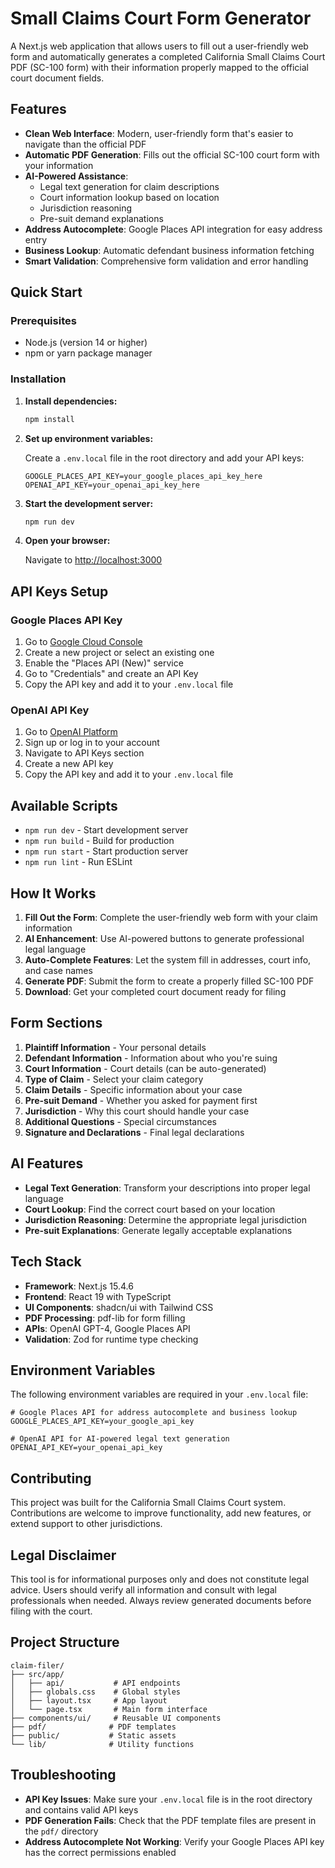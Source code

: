 # Small Claims Court Form Generator

A Next.js web application that allows users to fill out a user-friendly web form and automatically generates a completed California Small Claims Court PDF (SC-100 form) with their information properly mapped to the official court document fields.

## Features

- **Clean Web Interface**: Modern, user-friendly form that's easier to navigate than the official PDF
- **Automatic PDF Generation**: Fills out the official SC-100 court form with your information
- **AI-Powered Assistance**: 
  - Legal text generation for claim descriptions
  - Court information lookup based on location
  - Jurisdiction reasoning
  - Pre-suit demand explanations
- **Address Autocomplete**: Google Places API integration for easy address entry
- **Business Lookup**: Automatic defendant business information fetching
- **Smart Validation**: Comprehensive form validation and error handling

## Quick Start

### Prerequisites

- Node.js (version 14 or higher)
- npm or yarn package manager

### Installation

1. **Install dependencies:**
   ```bash
   npm install
   ```

2. **Set up environment variables:**
   
   Create a `.env.local` file in the root directory and add your API keys:
   ```env
   GOOGLE_PLACES_API_KEY=your_google_places_api_key_here
   OPENAI_API_KEY=your_openai_api_key_here
   ```

3. **Start the development server:**
   ```bash
   npm run dev
   ```

4. **Open your browser:**
   
   Navigate to [http://localhost:3000](http://localhost:3000)

## API Keys Setup

### Google Places API Key

1. Go to [Google Cloud Console](https://console.developers.google.com/)
2. Create a new project or select an existing one
3. Enable the "Places API (New)" service
4. Go to "Credentials" and create an API Key
5. Copy the API key and add it to your `.env.local` file

### OpenAI API Key

1. Go to [OpenAI Platform](https://platform.openai.com/)
2. Sign up or log in to your account
3. Navigate to API Keys section
4. Create a new API key
5. Copy the API key and add it to your `.env.local` file

## Available Scripts

- `npm run dev` - Start development server
- `npm run build` - Build for production
- `npm run start` - Start production server
- `npm run lint` - Run ESLint

## How It Works

1. **Fill Out the Form**: Complete the user-friendly web form with your claim information
2. **AI Enhancement**: Use AI-powered buttons to generate professional legal language
3. **Auto-Complete Features**: Let the system fill in addresses, court info, and case names
4. **Generate PDF**: Submit the form to create a properly filled SC-100 PDF
5. **Download**: Get your completed court document ready for filing

## Form Sections

1. **Plaintiff Information** - Your personal details
2. **Defendant Information** - Information about who you're suing
3. **Court Information** - Court details (can be auto-generated)
4. **Type of Claim** - Select your claim category
5. **Claim Details** - Specific information about your case
6. **Pre-suit Demand** - Whether you asked for payment first
7. **Jurisdiction** - Why this court should handle your case
8. **Additional Questions** - Special circumstances
9. **Signature and Declarations** - Final legal declarations

## AI Features

- **Legal Text Generation**: Transform your descriptions into proper legal language
- **Court Lookup**: Find the correct court based on your location
- **Jurisdiction Reasoning**: Determine the appropriate legal jurisdiction
- **Pre-suit Explanations**: Generate legally acceptable explanations

## Tech Stack

- **Framework**: Next.js 15.4.6
- **Frontend**: React 19 with TypeScript
- **UI Components**: shadcn/ui with Tailwind CSS
- **PDF Processing**: pdf-lib for form filling
- **APIs**: OpenAI GPT-4, Google Places API
- **Validation**: Zod for runtime type checking

## Environment Variables

The following environment variables are required in your `.env.local` file:

```env
# Google Places API for address autocomplete and business lookup
GOOGLE_PLACES_API_KEY=your_google_api_key

# OpenAI API for AI-powered legal text generation
OPENAI_API_KEY=your_openai_api_key
```

## Contributing

This project was built for the California Small Claims Court system. Contributions are welcome to improve functionality, add new features, or extend support to other jurisdictions.

## Legal Disclaimer

This tool is for informational purposes only and does not constitute legal advice. Users should verify all information and consult with legal professionals when needed. Always review generated documents before filing with the court.

## Project Structure

```
claim-filer/
├── src/app/
│   ├── api/           # API endpoints
│   ├── globals.css    # Global styles
│   ├── layout.tsx     # App layout
│   └── page.tsx       # Main form interface
├── components/ui/     # Reusable UI components
├── pdf/              # PDF templates
├── public/           # Static assets
└── lib/              # Utility functions
```

## Troubleshooting

- **API Key Issues**: Make sure your `.env.local` file is in the root directory and contains valid API keys
- **PDF Generation Fails**: Check that the PDF template files are present in the `pdf/` directory
- **Address Autocomplete Not Working**: Verify your Google Places API key has the correct permissions enabled